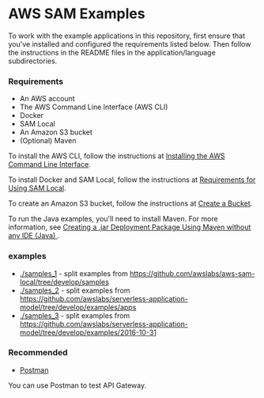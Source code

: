 # AWS SAM Examples #

To work with the example applications in this repository, first ensure that you've installed and configured the requirements listed below. Then follow the instructions in the README files in the application/language subdirectories.

### Requirements ##

* An AWS account
* The AWS Command Line Interface (AWS CLI)
* Docker
* SAM Local
* An Amazon S3 bucket
* (Optional) Maven

To install the AWS CLI, follow the instructions at [Installing the AWS Command Line Interface](http://docs.aws.amazon.com/cli/latest/userguide/installing.html).

To install Docker and SAM Local, follow the instructions at [Requirements for Using SAM Local](http://docs.aws.amazon.com/lambda/latest/dg/test-sam-local.html#sam-cli-requirements).

To create an Amazon S3 bucket, follow the instructions at [Create a Bucket](http://docs.aws.amazon.com/AmazonS3/latest/gsg/CreatingABucket.html).

To run the Java examples, you'll need to install Maven. For more information, see [Creating a .jar Deployment Package Using Maven without any IDE (Java) ](http://docs.aws.amazon.com/lambda/latest/dg/java-create-jar-pkg-maven-no-ide.html).

### examples

- [./samples_1](./samples_1) - split examples from https://github.com/awslabs/aws-sam-local/tree/develop/samples
- [./samples_2](./samples_2) - split examples from https://github.com/awslabs/serverless-application-model/tree/develop/examples/apps
- [./samples_3](./samples_3) - split examples from https://github.com/awslabs/serverless-application-model/tree/develop/examples/2016-10-31

### Recommended ##

* [Postman](https://www.getpostman.com/)

You can use Postman to test API Gateway.
